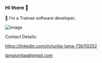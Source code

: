 ### Hi there 👋

🔭 I’m a Trainee software developer. 







![image](https://github.com/Junitalama/Junitalama/assets/113072416/4dc167ec-be34-401c-8157-ef39b20c4c2d)



Contact Details:

https://linkedin.com/in/junita-lama-73b110252

lamajunitaa@gmail.com

